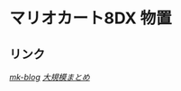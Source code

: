 # マリオカート8DX 物置

## リンク
*[mk-blog](http://japan-mk.blog.jp/)*
*[大規模まとめ](https://docs.google.com/spreadsheets/d/1B8-jhw94M_ssElSMH7SeuLBB7vvMbJGiNNnf0JSzCHw/edit?usp=sharing)*
